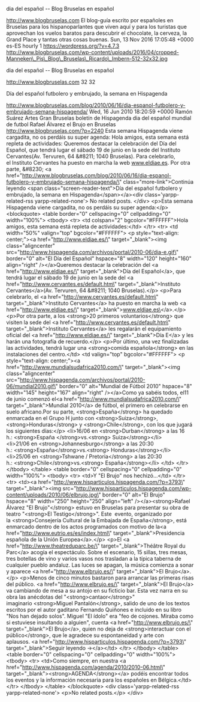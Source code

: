 dia del español -- Blog Bruselas en español

http://www.blogbruselas.com El blog-guía escrito por españoles en
Bruselas para los hispanoparlantes que viven aquí y para los turistas
que aprovechan los vuelos baratos para descubrir el chocolate, la
cerveza, la Grand Place y tantas otras cosas buenas. Sun, 13 Nov 2016
17:05:48 +0000 es-ES hourly 1 https://wordpress.org/?v=4.7.3
http://www.blogbruselas.com/wp-content/uploads/2016/04/cropped-Manneken\_Pis\_Blog\_Bruselas\_Ricardo\_Imbern-512-32x32.jpg

dia del español -- Blog Bruselas en español

http://www.blogbruselas.com 32 32

Día del español futbolero y embrujado, la semana en Hispagenda

http://www.blogbruselas.com/blog/2010/06/16/dia-espanol-futbolero-y-embrujado-semana-hispagenda/
Wed, 16 Jun 2010 18:20:59 +0000 Ramón Suárez Artes Gran Bruselas boletín
de Hispagenda dia del español mundial de futbol Rafael Álvarez el Brujo
en Bruselas http://www.blogbruselas.com/?p=2240 Esta semana Hispagenda
viene cargadita, no os perdáis su super agenda: Hola amigos, esta semana
está repleta de actividades: Queremos destacar la celebración del Día
del Español, que tendrá lugar el sábado 19 de junio en la sede
del Instituto Cervantes(Av. Tervuren, 64 &\#8211; 1040 Bruselas). Para
celebrarlo, el Instituto Cervantes ha puesto en marcha la
web www.eldiae.es. Por otra parte, &\#8230; \<a
href=\"http://www.blogbruselas.com/blog/2010/06/16/dia-espanol-futbolero-y-embrujado-semana-hispagenda/\"
class=\"more-link\"\>Continúa leyendo \<span
class=\"screen-reader-text\"\>Día del español futbolero y embrujado, la
semana en Hispagenda\</span\>\</a\>\<div class=\'yarpp-related-rss
yarpp-related-none\'\> No related posts. \</div\> \<p\>Esta semana
Hispagenda viene cargadita, no os perdáis su super agenda:\</p\>
\<blockquote\> \<table border=\"0\" cellspacing=\"0\" cellpadding=\"0\"
width=\"100%\"\> \<tbody\> \<tr\> \<td colspan=\"2\"
bgcolor=\"\#FFFFFF\"\>Hola amigos, esta semana está repleta de
actividades:\</td\> \</tr\> \<tr\> \<td width=\"50%\" valign=\"top\"
bgcolor=\"\#FFFFFF\"\> \<p style=\"text-align: center;\"\>\<a
href=\"http://www.eldiae.es/\" target=\"\_blank\"\>\<img
class=\"aligncenter\"
src=\"http://www.hispagenda.com/archivos/portal/2010-06/dia-e.gif\"
border=\"0\" alt=\"El Día del Español\" hspace=\"8\" width=\"120\"
height=\"160\" align=\"right\" /\>\</a\>Queremos destacar la celebración
del \<a href=\"http://www.eldiae.es/\" target=\"\_blank\"\>Día del
Español\</a\>, que tendrá lugar el sábado 19 de junio en la sede del \<a
href=\"http://www.cervantes.es/default.htm\"
target=\"\_blank\"\>Instituto Cervantes\</a\>(Av. Tervuren, 64 &\#8211;
1040 Bruselas).\</p\> \<p\>Para celebrarlo, el \<a
href=\"http://www.cervantes.es/default.htm\"
target=\"\_blank\"\>Instituto Cervantes\</a\> ha puesto en marcha la
web \<a href=\"http://www.eldiae.es/\"
target=\"\_blank\"\>www.eldiae.es\</a\>.\</p\> \<p\>Por otra parte, a
los \<strong\>20 primeros voluntarios\</strong\> que visiten la sede
del \<a href=\"http://www.cervantes.es/default.htm\"
target=\"\_blank\"\>Instituto Cervantes\</a\> les regalarán el
equipamiento oficial del \<a href=\"http://www.eldiae.es/\"
target=\"\_blank\"\>Día E\</a\> y les harán una fotografía de
recuerdo.\</p\> \<p\>Por último, una vez finalizadas las actividades,
tendrá lugar una \<strong\>comida española\</strong\> en las
instalaciones del centro.\</td\> \<td valign=\"top\"
bgcolor=\"\#FFFFFF\"\> \<p style=\"text-align: center;\"\>\<a
href=\"http://www.mundialsudafrica2010.com/\" target=\"\_blank\"\>\<img
class=\"aligncenter\"
src=\"http://www.hispagenda.com/archivos/portal/2010-06/mundial2010.gif\"
border=\"0\" alt=\"Mundial de Fútbol 2010\" hspace=\"8\" width=\"145\"
height=\"167\" align=\"right\" /\>\</a\>Como ya sabéis todos, el11 de
junio comenzó el\<a href=\"http://www.mundialsudafrica2010.com/\"
target=\"\_blank\"\>Mundial 2010\</a\> de fútbol, el primero en
celebrarse en suelo africano.Por su parte, \<strong\>España\</strong\>
ha quedado enmarcada en el Grupo H junto
con \<strong\>Suiza\</strong\>,\<strong\>Honduras\</strong\>
y \<strong\>Chile\</strong\>, con los que jugará los siguientes
días:\</p\> \<li\>16/06 en \<strong\>Durban\</strong\> a las 16
h.: \<strong\>España \</strong\>vs.\<strong\> Suiza\</strong\>\</li\>
\<li\>21/06 en \<strong\>Johannesburgo\</strong\> a las 20:30
h.: \<strong\>España\</strong\>vs.\<strong\> Honduras\</strong\>\</li\>
\<li\>25/06 en \<strong\>Tshwane / Pretoria\</strong\> a las 20:30
h.: \<strong\>Chile\</strong\>vs.\<strong\> España\</strong\>\</li\>
\</td\> \</tr\> \</tbody\> \</table\> \<table border=\"0\"
cellspacing=\"0\" cellpadding=\"0\" width=\"100%\"\> \<tbody\> \<tr\>
\<td\>Y "El Brujo" nos hechizó...\</td\> \</tr\> \<tr\> \<td\>\<a
href=\"http://www.hisparticulos.hispagenda.com/?p=3793\"
target=\"\_blank\"\>\<img
src=\"http://www.hisparticulos.hispagenda.com/wp-content/uploads/2010/06/elbrujo.jpg\"
border=\"0\" alt=\"El Brujo\" hspace=\"8\" width=\"250\" height=\"250\"
align=\"left\" /\>\</a\>\<strong\>Rafael Álvarez "El Brujo"\</strong\>
estuvo en Bruselas para presentar su obra de teatro "\<strong\>El
Testigo\</strong\>". Este  evento, organizado por
la \<strong\>Consejería Cultural de la Embajada de España\</strong\>,
está enmarcado dentro de los actos programados con motivo de la\<a
href=\"http://www.eutrio.es/es/index.html\"
target=\"\_blank\"\>Presidencia española de la Unión
Europea\</a\>.\</p\> \<p\>El \<a href=\"http://www.theatreduparc.be/\"
target=\"\_blank\"\>Théâtre Royal du Parc\</a\> acogía el espectáculo.
Sobre el escenario, 15 sillas, tres mesas, tres botellas de vino y
varios vasos nos trasladan a la típica taberna de cualquier pueblo
andaluz. Las luces se apagan, la música comienza a sonar y aparece \<a
href=\"http://www.elbrujo.es/\" target=\"\_blank\"\>El
Brujo\</a\>.\</p\> \<p\>Menos de cinco minutos bastaron para arrancar
las primeras risas del público. \<a href=\"http://www.elbrujo.es/\"
target=\"\_blank\"\>El Brujo\</a\> va cambiando de mesa a su antojo en
su ficticio bar. Esta vez narra en su obra las anécdotas del
"\<strong\>cantaor\</strong\>" imaginario \<strong\>Miguel
Pantalón\</strong\>, salido de uno de los textos escritos por el autor
gaditano Fernando Quiñones e incluido en su libro "Nos han dejado
solos". Miguel "El ídolo" era "feo de cojones. Miraba como si estuviese
insultando a alguien", cuenta \<a href=\"http://www.elbrujo.es/\"
target=\"\_blank\"\>El Brujo\</a\>, quien no deja
de \<strong\>interactuar con el público\</strong\>, que le agradece su
espontaneidad y arte con aplausos. \<a
href=\"http://www.hisparticulos.hispagenda.com/?p=3793\"
target=\"\_blank\"\>Seguir leyendo →\</a\>\</td\> \</tr\> \</tbody\>
\</table\> \<table border=\"0\" cellspacing=\"0\" cellpadding=\"0\"
width=\"100%\"\> \<tbody\> \<tr\> \<td\>Como siempre, en nuestra \<a
href=\"http://www.hispagenda.com/agenda/2010/2010-06.html\"
target=\"\_blank\"\>\<strong\>AGENDA\</strong\>\</a\> podéis encontrar
todos los eventos y la información necesaria para los españoles en
Bélgica.\</td\> \</tr\> \</tbody\> \</table\> \</blockquote\> \<div
class=\'yarpp-related-rss yarpp-related-none\'\> \<p\>No related
posts.\</p\> \</div\>

